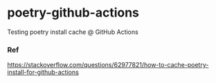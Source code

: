 # poetry-github-actions

Testing poetry install cache @ GitHub Actions

### Ref
https://stackoverflow.com/questions/62977821/how-to-cache-poetry-install-for-github-actions
